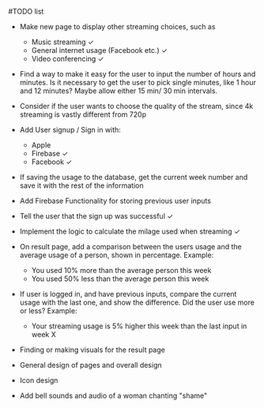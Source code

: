 #TODO list

- Make new page to display other streaming choices, such as
  - Music streaming ✓
  - General internet usage (Facebook etc.) ✓
  - Video conferencing ✓

- Find a way to make it easy for the user to input the number of hours and minutes. 
  Is it necessary to get the user to pick single minutes, like 1 hour and 12 minutes? Maybe allow either 15 min/ 30 min  intervals.
  
 - Consider if the user wants to choose the quality of the stream, since 4k streaming is vastly different from 720p

- Add User signup / Sign in with:
    - Apple 
    - Firebase ✓
    - Facebook ✓

- If saving the usage to the database, get the current week number and save it with the rest of the information

- Add Firebase Functionality for storing previous user inputs

- Tell the user that the sign up was successful ✓

- Implement the logic to calculate the milage used when streaming ✓

- On result page, add a comparison between the users usage and the average usage of a person, shown in percentage. Example:
    - You used 10% more than the average person this week
    - You used 50% less than the average person this week

- If user is logged in, and have previous inputs, compare the current usage with the last one, and show the difference. Did the user use more or less? Example:
    - Your streaming usage is 5% higher this week than the last input in week X

- Finding or making visuals for the result page

- General design of pages and overall design

- Icon design

- Add bell sounds and audio of a woman chanting "shame"

